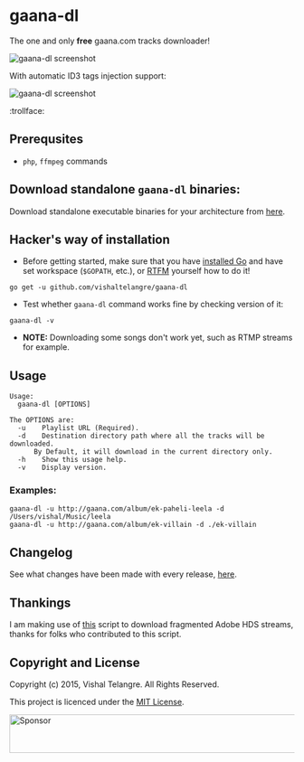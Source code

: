 # gaana-dl

The one and only **free** gaana.com tracks downloader!

![gaana-dl screenshot](https://raw.github.com/vishaltelangre/gaana-dl/master/preview.png)

With automatic ID3 tags injection support:

![gaana-dl screenshot](https://raw.github.com/vishaltelangre/gaana-dl/master/id3_preview.png)

:trollface:

## Prerequsites
- `php`, `ffmpeg` commands

## Download standalone `gaana-dl` binaries:

Download standalone executable binaries for your architecture from [here](https://github.com/vishaltelangre/gaana-dl/releases/tag/v0.0.5).

## Hacker's way of installation

- Before getting started, make sure that you have [installed Go](http://golang.org/doc/install) and have set workspace (`$GOPATH`, etc.), or [RTFM](http://golang.org/doc/code.html) yourself how to do it!

```
go get -u github.com/vishaltelangre/gaana-dl
```

- Test whether `gaana-dl` command works fine by checking version of it:

```
gaana-dl -v
```

- **NOTE:** Downloading some songs don't work yet, such as RTMP streams for example.

## Usage

```
Usage:
  gaana-dl [OPTIONS]

The OPTIONS are:
  -u    Playlist URL (Required).
  -d    Destination directory path where all the tracks will be downloaded.
      By Default, it will download in the current directory only.
  -h    Show this usage help.
  -v    Display version.
```

### Examples:

```
gaana-dl -u http://gaana.com/album/ek-paheli-leela -d /Users/vishal/Music/leela
gaana-dl -u http://gaana.com/album/ek-villain -d ./ek-villain
 ```

## Changelog

See what changes have been made with every release, [here](https://github.com/vishaltelangre/gaana-dl/releases).

## Thankings

I am making use of [this](https://github.com/K-S-V/Scripts/blob/master/AdobeHDS.php) script to download fragmented Adobe HDS streams, thanks for folks who contributed to this script.

## Copyright and License

Copyright (c) 2015, Vishal Telangre. All Rights Reserved.

This project is licenced under the [MIT License](LICENSE.md).

<a target='_blank' rel='nofollow' href='https://app.codesponsor.io/link/PfwgcRiC73ERAe1WTDUo4DmM/vishaltelangre/gaana-dl'>
  <img alt='Sponsor' width='888' height='68' src='https://app.codesponsor.io/embed/PfwgcRiC73ERAe1WTDUo4DmM/vishaltelangre/gaana-dl.svg' />
</a>
